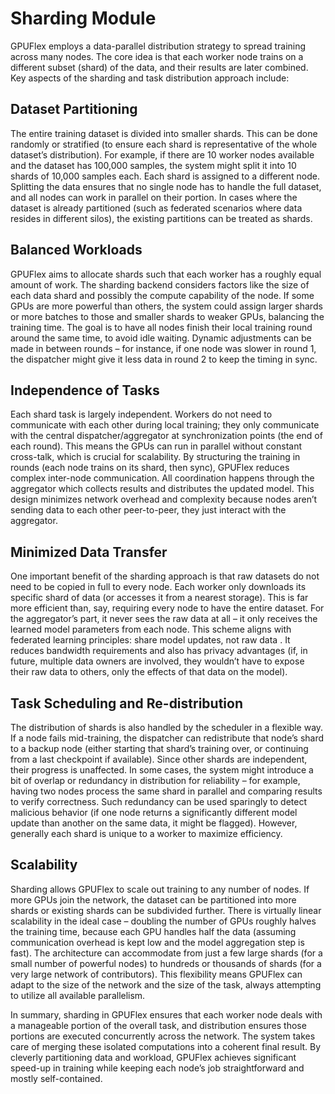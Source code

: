 # Sharding Module

GPUFlex employs a data-parallel distribution strategy to spread training across many nodes. The core idea is that each worker node trains on a different subset (shard) of the data, and their results are later combined. Key aspects of the sharding and task distribution approach include:

## Dataset Partitioning

The entire training dataset is divided into smaller shards. This can be done randomly or stratified (to ensure each shard is representative of the whole dataset’s distribution). For example, if there are 10 worker nodes available and the dataset has 100,000 samples, the system might split it into 10 shards of 10,000 samples each. Each shard is assigned to a different node. Splitting the data ensures that no single node has to handle the full dataset, and all nodes can work in parallel on their portion. In cases where the dataset is already partitioned (such as federated scenarios where data resides in different silos), the existing partitions can be treated as shards.

## Balanced Workloads

GPUFlex aims to allocate shards such that each worker has a roughly equal amount of work. The sharding backend considers factors like the size of each data shard and possibly the compute capability of the node. If some GPUs are more powerful than others, the system could assign larger shards or more batches to those and smaller shards to weaker GPUs, balancing the training time. The goal is to have all nodes finish their local training round around the same time, to avoid idle waiting. Dynamic adjustments can be made in between rounds – for instance, if one node was slower in round 1, the dispatcher might give it less data in round 2 to keep the timing in sync.

## Independence of Tasks

Each shard task is largely independent. Workers do not need to communicate with each other during local training; they only communicate with the central dispatcher/aggregator at synchronization points (the end of each round). This means the GPUs can run in parallel without constant cross-talk, which is crucial for scalability. By structuring the training in rounds (each node trains on its shard, then sync), GPUFlex reduces complex inter-node communication. All coordination happens through the aggregator which collects results and distributes the updated model. This design minimizes network overhead and complexity because nodes aren’t sending data to each other peer-to-peer, they just interact with the aggregator.

## Minimized Data Transfer

One important benefit of the sharding approach is that raw datasets do not need to be copied in full to every node. Each worker only downloads its specific shard of data (or accesses it from a nearest storage). This is far more efficient than, say, requiring every node to have the entire dataset. For the aggregator’s part, it never sees the raw data at all – it only receives the learned model parameters from each node. This scheme aligns with federated learning principles: share model updates, not raw data . It reduces bandwidth requirements and also has privacy advantages (if, in future, multiple data owners are involved, they wouldn’t have to expose their raw data to others, only the effects of that data on the model).

## Task Scheduling and Re-distribution

The distribution of shards is also handled by the scheduler in a flexible way. If a node fails mid-training, the dispatcher can redistribute that node’s shard to a backup node (either starting that shard’s training over, or continuing from a last checkpoint if available). Since other shards are independent, their progress is unaffected. In some cases, the system might introduce a bit of overlap or redundancy in distribution for reliability – for example, having two nodes process the same shard in parallel and comparing results to verify correctness. Such redundancy can be used sparingly to detect malicious behavior (if one node returns a significantly different model update than another on the same data, it might be flagged). However, generally each shard is unique to a worker to maximize efficiency.

## Scalability

Sharding allows GPUFlex to scale out training to any number of nodes. If more GPUs join the network, the dataset can be partitioned into more shards or existing shards can be subdivided further. There is virtually linear scalability in the ideal case – doubling the number of GPUs roughly halves the training time, because each GPU handles half the data (assuming communication overhead is kept low and the model aggregation step is fast). The architecture can accommodate from just a few large shards (for a small number of powerful nodes) to hundreds or thousands of shards (for a very large network of contributors). This flexibility means GPUFlex can adapt to the size of the network and the size of the task, always attempting to utilize all available parallelism.



In summary, sharding in GPUFlex ensures that each worker node deals with a manageable portion of the overall task, and distribution ensures those portions are executed concurrently across the network. The system takes care of merging these isolated computations into a coherent final result. By cleverly partitioning data and workload, GPUFlex achieves significant speed-up in training while keeping each node’s job straightforward and mostly self-contained.
